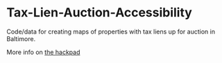 # Tax-Lien-Auction-Accessibility

Code/data for creating maps of properties with tax liens up for auction in Baltimore.

More info on [the hackpad](https://hackpad.com/Tax-Lien-Auction-Accessibility-1r0QiSLIJ3q)
